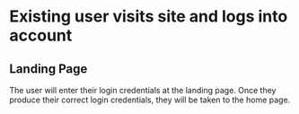 # Existing user visits site and logs into account

## Landing Page

The user will enter their login credentials at the landing page. Once they produce their correct login credentials, they will be taken to the home page.
